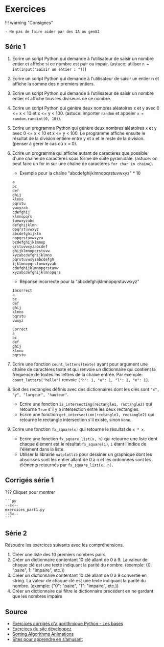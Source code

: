 # Exercices

!!! warning "Consignes"

    - Ne pas de faire aider par des IA ou genAI

## Série 1

1. Ecrire un script Python qui demande à l’utilisateur de saisir un nombre entier et affiche si ce nombre est pair ou impair. (astuce: utiliser `n = int(input("Saisir un entier : "))`)
1. Ecrire un script Python qui demande à l'utilisateur de saisir un entier n et affiche la somme des n premiers entiers.
1. Ecrire un script Python qui demande à l’utilisateur de saisir un nombre entier et affiche tous les diviseurs de ce nombre.
1. Ecrire un script Python qui génère deux nombres aléatoires x et y avec 0 <= x < 10 et x <= y < 100. (astuce: importer `random` et appeler `x = random.randint(0, 10)`).
1. Ecrire un programme Python qui génère deux nombres aléatoires x et y avec 0 <= x < 10 et x <= y < 100. Le programme affiche ensuite le résultat de la division entière entre y et x et le reste de la division. (penser à gérer le cas où x = 0).
1. Ecrire un programme qui affiche autant de caractères que possible d'une chaîne de caractères  sous forme de suite pyramidale. (astuce: on peut faire un for in sur une chaîne de caractères `for char in chaine`).
    - Exemple pour la chaîne "abcdefghijklmnopqrstuvwxyz" * 10

    ```
    a 
    bc 
    def 
    ghij 
    klmno 
    pqrstu 
    vwxyzab 
    cdefghij 
    klmnopqrs 
    tuvwxyzabc 
    defghijklmn 
    opqrstuvwxyz 
    abcdefghijklm 
    nopqrstuvwxyza 
    bcdefghijklmnop 
    qrstuvwxyzabcdef 
    ghijklmnopqrstuvw 
    xyzabcdefghijklmno 
    pqrstuvwxyzabcdefgh 
    ijklmnopqrstuvwxyzab 
    cdefghijklmnopqrstuvw 
    xyzabcdefghijklmnopqrs
    ```

    - Réponse incorrecte pour la "abcdefghijklmnopqrstuvwxyz"

    ```
    Incorrect
    a 
    bc 
    def 
    ghij 
    klmno 
    pqrstu 
    vwxyz

    Correct
    a 
    bc 
    def 
    ghij 
    klmno 
    pqrstu 
    ```

1. Écrire une fonction `count_letters(texte)` ayant pour argument une chaîne de caractères texte et qui renvoie un dictionnaire qui contient la fréquence de toutes les lettres de la chaîne entrée. Par exemple: `count_letters("hello")` renvoie `{"h": 1, "e": 1, "l": 2, "o": 1}`.
1. Soit des rectangles définis avec des dictionnaires dont les clés sont `"x", "y", "largeur", "hauteur"`.
    - Ecrire une fonction `is_intersecting(rectangle1, rectangle2)` qui retourne `True` s'il y a intersection entre les deux rectangles.
    - Ecrire une fonction `get_intersection(rectangle1, rectangle2)` qui retourne le rectangle intersection s'il existe, sinon `None`.
1. Ecrire une fonction `fx_square(x)` qui retourne le résultat de `x * x`.
    - Ecrire une fonction `fx_square_list(x, n)` qui retourne une liste dont chaque élément est le résultat `fx_square(i)`, `i` étant l'indice de l'élément dans la liste.
    - Utiliser la librairie `matplotlib` pour dessiner un graphique dont les abscisses sont les entier allant de 0 à n et les ordonnées sont les éléments retournés par `fx_square_list(x, n)`.

## Corrigés série 1

??? Cliquer pour montrer

    ```py
    --8<--
    exercices_part1.py
    --8<--
    ```

## Série 2

Résoudre les exercices suivants avec les compréhensions.

1. Créer une liste des 10 premiers nombres pairs
1. Créer un dictionnaire contentant 10 clé allant de 0 à 9. La valeur de chaque clé est une texte indiquant la parité du nombre. (exemple: {0: "paire", 1: "impaire", etc.})
1. Créer un dictionnaire contentant 10 clé allant de 0 à 9 convertie en string. La valeur de chaque clé est une texte indiquant la parité du nombre. (exemple: {"0": "paire", "1": "impaire", etc.})
1. Créer un dictionnaire qui filtre le dictionnaire précédent en ne gardant que les nombres impairs

## Source

- [Exercices corrigés d'algorithmique Python - Les bases](https://www.tresfacile.net/tp-python-exercices-corriges-dalgorithmique-python-les-bases/)
- [Exercices du site développez](https://algo.developpez.com/exercices/)
- [Sorting Algorithms Animations](https://www.toptal.com/developers/sorting-algorithms)
- [Sites pour apprendre en s’amusant](https://info.blaisepascal.fr/exercices-python/)
